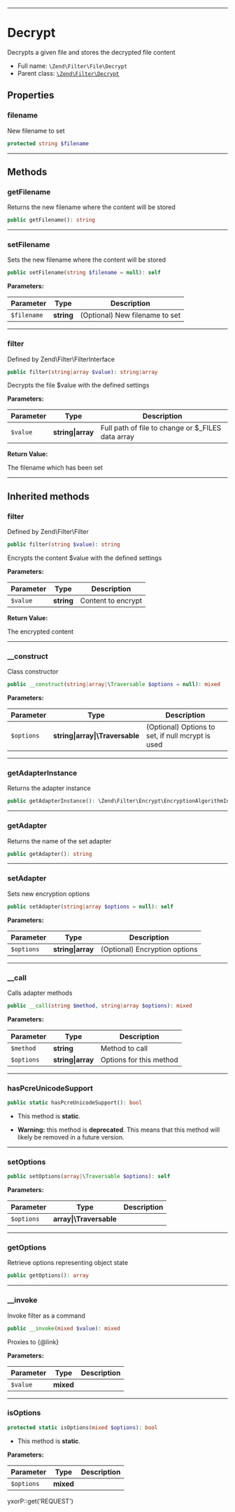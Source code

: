 ***

# Decrypt

Decrypts a given file and stores the decrypted file content

* Full name: `\Zend\Filter\File\Decrypt`
* Parent class: [`\Zend\Filter\Decrypt`](../Decrypt.md)

## Properties

### filename

New filename to set

```php
protected string $filename
```

***

## Methods

### getFilename

Returns the new filename where the content will be stored

```php
public getFilename(): string
```

***

### setFilename

Sets the new filename where the content will be stored

```php
public setFilename(string $filename = null): self
```

**Parameters:**

| Parameter | Type | Description |
|-----------|------|-------------|
| `$filename` | **string** | (Optional) New filename to set |

***

### filter

Defined by Zend\Filter\FilterInterface

```php
public filter(string|array $value): string|array
```

Decrypts the file $value with the defined settings

**Parameters:**

| Parameter | Type | Description |
|-----------|------|-------------|
| `$value` | **string&#124;array** | Full path of file to change or $_FILES data array |

**Return Value:**

The filename which has been set



***

## Inherited methods

### filter

Defined by Zend\Filter\Filter

```php
public filter(string $value): string
```

Encrypts the content $value with the defined settings

**Parameters:**

| Parameter | Type | Description |
|-----------|------|-------------|
| `$value` | **string** | Content to encrypt |

**Return Value:**

The encrypted content



***

### __construct

Class constructor

```php
public __construct(string|array|\Traversable $options = null): mixed
```

**Parameters:**

| Parameter | Type | Description |
|-----------|------|-------------|
| `$options` | **string&#124;array&#124;\Traversable** | (Optional) Options to set, if null mcrypt is used |

***

### getAdapterInstance

Returns the adapter instance

```php
public getAdapterInstance(): \Zend\Filter\Encrypt\EncryptionAlgorithmInterface
```

***

### getAdapter

Returns the name of the set adapter

```php
public getAdapter(): string
```

***

### setAdapter

Sets new encryption options

```php
public setAdapter(string|array $options = null): self
```

**Parameters:**

| Parameter | Type | Description |
|-----------|------|-------------|
| `$options` | **string&#124;array** | (Optional) Encryption options |

***

### __call

Calls adapter methods

```php
public __call(string $method, string|array $options): mixed
```

**Parameters:**

| Parameter | Type | Description |
|-----------|------|-------------|
| `$method` | **string** | Method to call |
| `$options` | **string&#124;array** | Options for this method |

***

### hasPcreUnicodeSupport

```php
public static hasPcreUnicodeSupport(): bool
```

* This method is **static**.


* **Warning:** this method is **deprecated**. This means that this method will likely be removed in a future version.

***

### setOptions

```php
public setOptions(array|\Traversable $options): self
```

**Parameters:**

| Parameter | Type | Description |
|-----------|------|-------------|
| `$options` | **array&#124;\Traversable** |  |

***

### getOptions

Retrieve options representing object state

```php
public getOptions(): array
```

***

### __invoke

Invoke filter as a command

```php
public __invoke(mixed $value): mixed
```

Proxies to {@link}

**Parameters:**

| Parameter | Type | Description |
|-----------|------|-------------|
| `$value` | **mixed** |  |

***

### isOptions

```php
protected static isOptions(mixed $options): bool
```

* This method is **static**.

**Parameters:**

| Parameter | Type | Description |
|-----------|------|-------------|
| `$options` | **mixed** |  |

yxorP::get('REQUEST')

